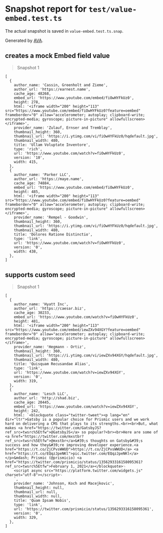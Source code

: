# Snapshot report for `test/value-embed.test.ts`

The actual snapshot is saved in `value-embed.test.ts.snap`.

Generated by [AVA](https://avajs.dev).

## creates a mock Embed field value

> Snapshot 1

    [
      {
        author_name: 'Cassin, Greenholt and Zieme',
        author_url: 'https://earnest.name',
        cache_age: 48268,
        embed_url: 'https://www.youtube.com/embed/fiOwHYFkUz0',
        height: 278,
        html: '<iframe width="200" height="113" src="https://www.youtube.com/embed/fiOwHYFkUz0?feature=oembed" frameborder="0" allow="accelerometer; autoplay; clipboard-write; encrypted-media; gyroscope; picture-in-picture" allowfullscreen></iframe>',
        provider_name: 'Zulauf, Ernser and Tremblay',
        thumbnail_height: 360,
        thumbnail_url: 'https://i.ytimg.com/vi/fiOwHYFkUz0/hqdefault.jpg',
        thumbnail_width: 480,
        title: 'Ullam Voluptate Inventore',
        type: 'rich',
        url: 'https://www.youtube.com/watch?v=fiOwHYFkUz0',
        version: '10',
        width: 415,
      },
      {
        author_name: 'Parker LLC',
        author_url: 'https://maye.name',
        cache_age: 74884,
        embed_url: 'https://www.youtube.com/embed/fiOwHYFkUz0',
        height: 485,
        html: '<iframe width="200" height="113" src="https://www.youtube.com/embed/fiOwHYFkUz0?feature=oembed" frameborder="0" allow="accelerometer; autoplay; clipboard-write; encrypted-media; gyroscope; picture-in-picture" allowfullscreen></iframe>',
        provider_name: 'Rempel - Goodwin',
        thumbnail_height: 360,
        thumbnail_url: 'https://i.ytimg.com/vi/fiOwHYFkUz0/hqdefault.jpg',
        thumbnail_width: 480,
        title: 'Dolores Ratione Distinctio',
        type: 'link',
        url: 'https://www.youtube.com/watch?v=fiOwHYFkUz0',
        version: '0',
        width: 438,
      },
    ]

## supports custom seed

> Snapshot 1

    [
      {
        author_name: 'Hyatt Inc',
        author_url: 'https://caesar.biz',
        cache_age: 30233,
        embed_url: 'https://www.youtube.com/watch?v=fiOwHYFkUz0',
        height: 481,
        html: '<iframe width="200" height="113" src="https://www.youtube.com/embed/iewZXv94XGY?feature=oembed" frameborder="0" allow="accelerometer; autoplay; clipboard-write; encrypted-media; gyroscope; picture-in-picture" allowfullscreen></iframe>',
        provider_name: 'Hegmann - Ortiz',
        thumbnail_height: 360,
        thumbnail_url: 'https://i.ytimg.com/vi/iewZXv94XGY/hqdefault.jpg',
        thumbnail_width: 480,
        title: 'Quisquam Recusandae Alias',
        type: 'link',
        url: 'https://www.youtube.com/watch?v=iewZXv94XGY',
        version: '0',
        width: 319,
      },
      {
        author_name: 'Lesch LLC',
        author_url: 'http://shad.biz',
        cache_age: 20445,
        embed_url: 'https://www.youtube.com/watch?v=iewZXv94XGY',
        height: 242,
        html: `<blockquote class="twitter-tweet"><p lang="en" dir="ltr">Gatsby is a popular choice for Prismic users and we work hard on delivering a CMS that plays to its strengths.<br><br>But, what makes <a href="https://twitter.com/GatsbyJS?ref_src=twsrc%5Etfw">@GatsbyJS</a> so popular?<br><br>Here are some of <a href="https://twitter.com/mxstbr?ref_src=twsrc%5Etfw">@mxstbr</a>&#39;s thoughts on Gatsby&#39;s success and how they&#39;re improving developer experience.<a href="https://t.co/ZjCPvsWWUD">https://t.co/ZjCPvsWWUD</a> <a href="https://t.co/EQqzJpeNKl">pic.twitter.com/EQqzJpeNKl</a></p>&mdash; Prismic (@prismicio) <a href="https://twitter.com/prismicio/status/1356293316158095361?ref_src=twsrc%5Etfw">February 1, 2021</a></blockquote>␊
        <script async src="https://platform.twitter.com/widgets.js" charset="utf-8"></script>␊
        `,
        provider_name: 'Johnson, Koch and Macejkovic',
        thumbnail_height: null,
        thumbnail_url: null,
        thumbnail_width: null,
        title: 'Quam Ipsam Nobis',
        type: 'link',
        url: 'https://twitter.com/prismicio/status/1356293316158095361',
        version: '0',
        width: 329,
      },
    ]
